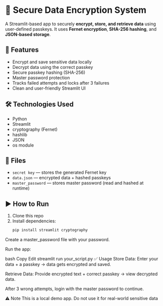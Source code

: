 # 🔐 Secure Data Encryption System

A Streamlit-based app to securely **encrypt, store, and retrieve data** using user-defined passkeys. It uses **Fernet encryption**, **SHA-256 hashing**, and **JSON-based storage**.

## 🚀 Features

- Encrypt and save sensitive data locally
- Decrypt data using the correct passkey
- Secure passkey hashing (SHA-256)
- Master password protection
- Tracks failed attempts and locks after 3 failures
- Clean and user-friendly Streamlit UI

## 🛠 Technologies Used

- Python
- Streamlit
- cryptography (Fernet)
- hashlib
- JSON
- os module

## 📁 Files

- `secret key` — stores the generated Fernet key
- `data.json` — encrypted data + hashed passkeys
- `master_password` — stores master password (read and hashed at runtime)

## ▶️ How to Run

1. Clone this repo
2. Install dependencies:
   ```bash
   pip install streamlit cryptography
Create a master_password file with your password.

Run the app:

bash
Copy
Edit
streamlit run your_script.py
✅ Usage
Store Data: Enter your data + a passkey → data gets encrypted and saved.

Retrieve Data: Provide encrypted text + correct passkey → view decrypted data.

After 3 wrong attempts, login with the master password to continue.

⚠️ Note
This is a local demo app. Do not use it for real-world sensitive data
